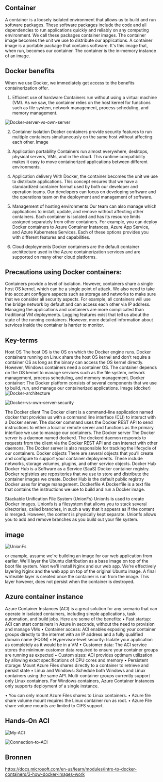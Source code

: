 ## Container
A container is a loosely isolated environment that allows us to build and run software packages. These software packages include the code and all dependencies to run applications quickly and reliably on any computing environment. We call these packages container images.
The container image becomes the unit we use to distribute our applications. A container image is a portable package that contains software. It's this image that, when run, becomes our container. The container is the in-memory instance of an image.
## Docker benefits
When we use Docker, we immediately get access to the benefits containerization offer.
1.	Efficient use of hardware
Containers run without using a virtual machine (VM). As we saw, the container relies on the host kernel for functions such as file system, network management, process scheduling, and memory management.

![Docker-server-vs-own-server]( https://github.com/techgrounds/cloud-6-repo-AzizaAdam/blob/main/00_includes/AZ23/Azure%20function%20APP-HTTP-trigger.jpg)  



2.	Container isolation
Docker containers provide security features to run multiple containers simultaneously on the same host without affecting each other.
Image 
3.	Application portability
Containers run almost everywhere, desktops, physical servers, VMs, and in the cloud. This runtime compatibility makes it easy to move containerized applications between different environments.
4.	Application delivery
With Docker, the container becomes the unit we use to distribute applications. This concept ensures that we have a standardized container format used by both our developer and operation teams. Our developers can focus on developing software and the operations team on the deployment and management of software.
5.	Management of hosting environments
Our team can also manage which applications to install, update, and remove without affecting other containers. Each container is isolated and has its resource limits assigned separately from other containers. For example, you can deploy Docker containers to Azure Container Instances, Azure App Service, and Azure Kubernetes Services. Each of these options provides you with different features and capabilities.

6.	Cloud deployments
Docker containers are the default container architecture used in the Azure containerization services and are supported on many other cloud platforms.
## Precautions using Docker containers:
Containers provide a level of isolation. However, containers share a single host OS kernel, which can be a single point of attack.
We also need to take into account configure aspects such as storage and networks to make sure that we consider all security aspects. For example, all containers will use the bridge network by default and can access each other via IP address.
Managing the applications and containers are more complicated than traditional VM deployments. Logging features exist that tell us about the state of the running containers. However, more detailed information about services inside the container is harder to monitor.

## Key-terms
Host OS
The host OS is the OS on which the Docker engine runs. Docker containers running on Linux share the host OS kernel and don't require a container OS as long as the binary can access the OS kernel directly. However, Windows containers need a container OS. 
The container depends on the OS kernel to manage services such as the file system, network management, process scheduling, and memory management.
Docker container:
The Docker platform consists of several components that we use to build, run, and manage our containerized applications.
Image (docker)
![Docker-architecture]( https://github.com/techgrounds/cloud-6-repo-AzizaAdam/blob/main/00_includes/AZ23/Azure%20function%20APP-HTTP-trigger.jpg)  


![Docker-vs-own-server-security]( https://github.com/techgrounds/cloud-6-repo-AzizaAdam/blob/main/00_includes/AZ23/Azure%20function%20APP-HTTP-trigger.jpg)  

The Docker client
The Docker client is a command-line application named docker that provides us with a command line interface (CLI) to interact with a Docker server. The docker command uses the Docker REST API to send instructions to either a local or remote server and functions as the primary interface we use to manage our containers.
The Docker server
The Docker server is a daemon named dockerd. The dockerd daemon responds to requests from the client via the Docker REST API and can interact with other daemons. The Docker server is also responsible for tracking the lifecycle of our containers.
Docker objects
There are several objects that you'll create and configure to support your container deployments. These include networks, storage volumes, plugins, and other service objects.
Docker Hub
Docker Hub is a Software as a Service (SaaS) Docker container registry. Docker registries are repositories that we use to store and distribute the container images we create. Docker Hub is the default public registry Docker uses for image management.
Dockerfile
A Dockerfile is a text file that contains the instructions we use to build and run a Docker image. 

Stackable Unification File System (UnionFs)
Unionfs is used to create Docker images. Unionfs is a filesystem that allows you to stack several directories, called branches, in such a way that it appears as if the content is merged. However, the content is physically kept separate. Unionfs allows you to add and remove branches as you build out your file system.
## image 

![UnionFs]( https://github.com/techgrounds/cloud-6-repo-AzizaAdam/blob/main/00_includes/AZ23/Azure%20function%20APP-HTTP-trigger.jpg)  



or example, assume we're building an image for our web application from earlier. We'll layer the Ubuntu distribution as a base image on top of the boot file system. Next we'll install Nginx and our web app. We're effectively layering Nginx and the web app on top of the original Ubuntu image.
A final writeable layer is created once the container is run from the image. This layer however, does not persist when the container is destroyed.

## Azure container instance

Azure Container Instances (ACI) is a great solution for any scenario that can operate in isolated containers, including simple applications, task automation, and build jobs. Here are some of the benefits:
•	Fast startup: ACI can start containers in Azure in seconds, without the need to provision and manage VMs
•	Container access: ACI enables exposing your container groups directly to the internet with an IP address and a fully qualified domain name (FQDN)
•	Hypervisor-level security: Isolate your application as completely as it would be in a VM
•	Customer data: The ACI service stores the minimum customer data required to ensure your container groups are running as expected
•	Custom sizes: ACI provides optimum utilization by allowing exact specifications of CPU cores and memory
•	Persistent storage: Mount Azure Files shares directly to a container to retrieve and persist state
•	Linux and Windows: Schedule both Windows and Linux containers using the same API.
Multi-container groups currently support only Linux containers. For Windows containers, Azure Container Instances only supports deployment of a single instance.

•	You can only mount Azure Files shares to Linux containers.
•	Azure file share volume mount requires the Linux container run as root.
•	Azure File share volume mounts are limited to CIFS support.
## Hands-On ACI

![My-ACI]( https://github.com/techgrounds/cloud-6-repo-AzizaAdam/blob/main/00_includes/AZ23/Azure%20function%20APP-HTTP-trigger.jpg)  


![Connection-to-ACI]( https://github.com/techgrounds/cloud-6-repo-AzizaAdam/blob/main/00_includes/AZ23/Azure%20function%20APP-HTTP-trigger.jpg)  


## Bronnen
https://docs.microsoft.com/en-us/learn/modules/intro-to-docker-containers/3-how-docker-images-work


